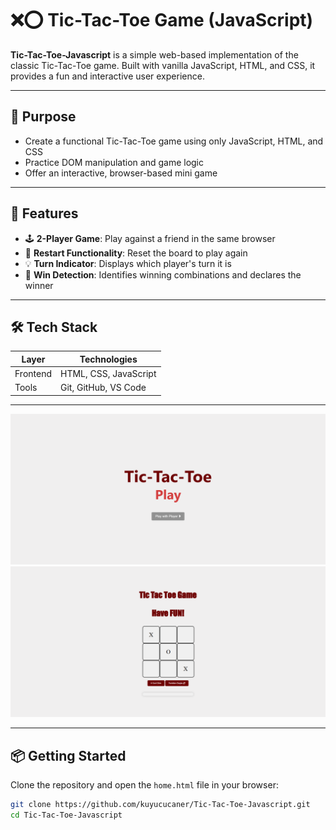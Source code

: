 # ❌⭕ Tic-Tac-Toe Game (JavaScript)

**Tic-Tac-Toe-Javascript** is a simple web-based implementation of the classic Tic-Tac-Toe game. Built with vanilla JavaScript, HTML, and CSS, it provides a fun and interactive user experience.

---

## 🎯 Purpose

- Create a functional Tic-Tac-Toe game using only JavaScript, HTML, and CSS
- Practice DOM manipulation and game logic
- Offer an interactive, browser-based mini game

---

## 🚀 Features

- 🕹️ **2-Player Game**: Play against a friend in the same browser
- 🔁 **Restart Functionality**: Reset the board to play again
- 💡 **Turn Indicator**: Displays which player's turn it is
- 🎉 **Win Detection**: Identifies winning combinations and declares the winner

---

## 🛠️ Tech Stack

| Layer         | Technologies         |
|---------------|----------------------|
| Frontend      | HTML, CSS, JavaScript |
| Tools         | Git, GitHub, VS Code |

---

<img src="./assets/home.png" width="600"/>

<img src="./assets/game.png" width="600"/>

---
## 📦 Getting Started

Clone the repository and open the `home.html` file in your browser:


```bash
git clone https://github.com/kuyucucaner/Tic-Tac-Toe-Javascript.git
cd Tic-Tac-Toe-Javascript
